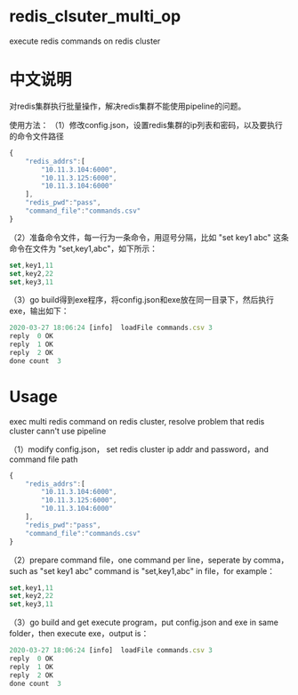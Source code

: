 # redis_clsuter_multi_op
execute redis commands on redis cluster

# 中文说明
对redis集群执行批量操作，解决redis集群不能使用pipeline的问题。

使用方法：
（1）修改config.json，设置redis集群的ip列表和密码，以及要执行的命令文件路径
```javascript
{
    "redis_addrs":[
        "10.11.3.104:6000",
        "10.11.3.125:6000",
        "10.11.3.104:6000"
    ],
    "redis_pwd":"pass",
    "command_file":"commands.csv"
}
```
（2）准备命令文件，每一行为一条命令，用逗号分隔，比如 "set key1 abc" 这条命令在文件为 "set,key1,abc"，如下所示：
```javascript
set,key1,11
set,key2,22
set,key3,11
```
（3）go build得到exe程序，将config.json和exe放在同一目录下，然后执行exe，输出如下：
```javascript
2020-03-27 18:06:24 [info]  loadFile commands.csv 3
reply  0 OK
reply  1 OK
reply  2 OK
done count  3
```

# Usage
exec multi redis command on redis cluster, resolve problem that redis cluster cann't use pipeline

（1）modify config.json， set redis cluster ip addr and password，and command file path
```javascript
{
    "redis_addrs":[
        "10.11.3.104:6000",
        "10.11.3.125:6000",
        "10.11.3.104:6000"
    ],
    "redis_pwd":"pass",
    "command_file":"commands.csv"
}
```
（2）prepare command file，one command per line，seperate by comma，such as "set key1 abc" command is "set,key1,abc" in file，for example：
```javascript
set,key1,11
set,key2,22
set,key3,11
```
（3）go build and get execute program，put config.json and exe in same folder，then execute exe，output is：
```javascript
2020-03-27 18:06:24 [info]  loadFile commands.csv 3
reply  0 OK
reply  1 OK
reply  2 OK
done count  3
```
